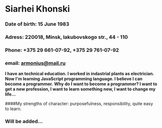 # Siarhei Khonski
### Date of birth: 15 June 1983
### Adress: 220018, Minsk, Iakubovskogo str., 44 - 110
### Phone: +375 29 661-07-92, +375 29 761-07-92
### email: armonius@mail.ru

__I have an technical education. I worked in indastrial plants as electrician. Now I'm learning JavaScript programming language. I believe I can become a programmer.__
__Why do I want to become a programmer? I want to get a new profession, I want to learn something new, I want to change my life...__

####My strengths of character: purposefulness, responsibility, quite easy to learn.

### Will be added...

